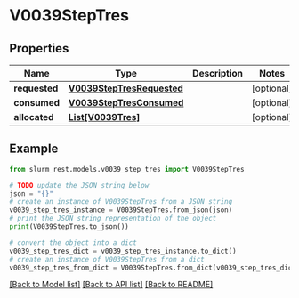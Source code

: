 # V0039StepTres


## Properties

Name | Type | Description | Notes
------------ | ------------- | ------------- | -------------
**requested** | [**V0039StepTresRequested**](V0039StepTresRequested.md) |  | [optional] 
**consumed** | [**V0039StepTresConsumed**](V0039StepTresConsumed.md) |  | [optional] 
**allocated** | [**List[V0039Tres]**](V0039Tres.md) |  | [optional] 

## Example

```python
from slurm_rest.models.v0039_step_tres import V0039StepTres

# TODO update the JSON string below
json = "{}"
# create an instance of V0039StepTres from a JSON string
v0039_step_tres_instance = V0039StepTres.from_json(json)
# print the JSON string representation of the object
print(V0039StepTres.to_json())

# convert the object into a dict
v0039_step_tres_dict = v0039_step_tres_instance.to_dict()
# create an instance of V0039StepTres from a dict
v0039_step_tres_from_dict = V0039StepTres.from_dict(v0039_step_tres_dict)
```
[[Back to Model list]](../README.md#documentation-for-models) [[Back to API list]](../README.md#documentation-for-api-endpoints) [[Back to README]](../README.md)


